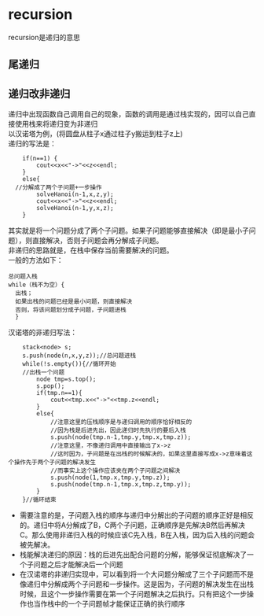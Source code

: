 # recursion
recursion是递归的意思
## 尾递归
## 递归改非递归
 递归中出现函数自己调用自己的现象，函数的调用是通过栈实现的，因可以自己直接使用栈来将递归变为非递归  
以汉诺塔为例，(将圆盘从柱子x通过柱子y搬运到柱子z上)  
  递归的写法是：
```
	if(n==1) {
		cout<<x<<"->"<<z<<endl;	
	}
	else{
  //分解成了两个子问题+一步操作
		solveHanoi(n-1,x,z,y);
		cout<<x<<"->"<<z<<endl;
		solveHanoi(n-1,y,x,z);
	}
```
  其实就是将一个问题分成了两个子问题。如果子问题能够直接解决（即是最小子问题），则直接解决，否则子问题会再分解成子问题。  
非递归的思路就是，在栈中保存当前需要解决的问题。  
  一般的方法如下：
  ```
  总问题入栈
  while（栈不为空）{
    出栈；
    如果出栈的问题已经是最小问题，则直接解决
    否则，将该问题划分成子问题，子问题进栈
    }
  ```
  汉诺塔的非递归写法：
```
	stack<node> s;
	s.push(node(n,x,y,z));//总问题进栈
	while(!s.empty()){//循环开始
    //出栈一个问题
		node tmp=s.top();
		s.pop();
		if(tmp.n==1){
			cout<<tmp.x<<"->"<<tmp.z<<endl;
		} 
		else{
			//注意这里的压栈顺序是与递归调用的顺序恰好相反的
			//因为栈是后进先出，因此递归时先执行的要后入栈 
			s.push(node(tmp.n-1,tmp.y,tmp.x,tmp.z));
			//注意这里，不像递归调用中直接输出了x->z
			//这时因为，子问题是在出栈的时候解决的，如果这里直接写成x->z意味着这个操作先于两个子问题的解决发生
			//而事实上这个操作应该夹在两个子问题之间解决 
			s.push(node(1,tmp.x,tmp.y,tmp.z));
			s.push(node(tmp.n-1,tmp.x,tmp.z,tmp.y));
		}
	}//循环结束
```
  - 需要注意的是，子问题入栈的顺序与递归中分解出的子问题的顺序正好是相反的。递归中将A分解成了B，C两个子问题，正确顺序是先解决B然后再解决C。那么使用非递归入栈的时候应该C先入栈，B在入栈，因为后入栈的问题会被先解决。
  - 栈能解决递归的原因：栈的后进先出配合问题的分解，能够保证彻底解决了一个子问题之后才能解决后一个问题
  - 在汉诺塔的非递归实现中，可以看到将一个大问题分解成了三个子问题而不是像递归中分解成两个子问题和一步操作。这是因为，子问题的解决发生在出栈时候，且这个一步操作需要在第一个子问题解决之后执行。只有把这个一步操作也当作栈中的一个子问题帧才能保证正确的执行顺序
  
  
